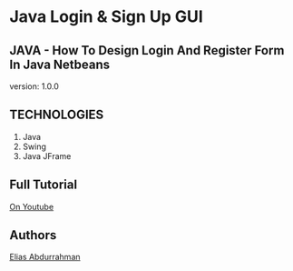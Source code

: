 # Java Login & Sign Up GUI

## JAVA - How To Design Login And Register Form In Java Netbeans


version: 1.0.0

## TECHNOLOGIES

1. Java
1. Swing
1. Java JFrame


## Full Tutorial

[On Youtube](https://youtu.be/jHSBrX8lLWk)

## Authors

[Elias Abdurrahman](https://github.com/codingWithElias)
